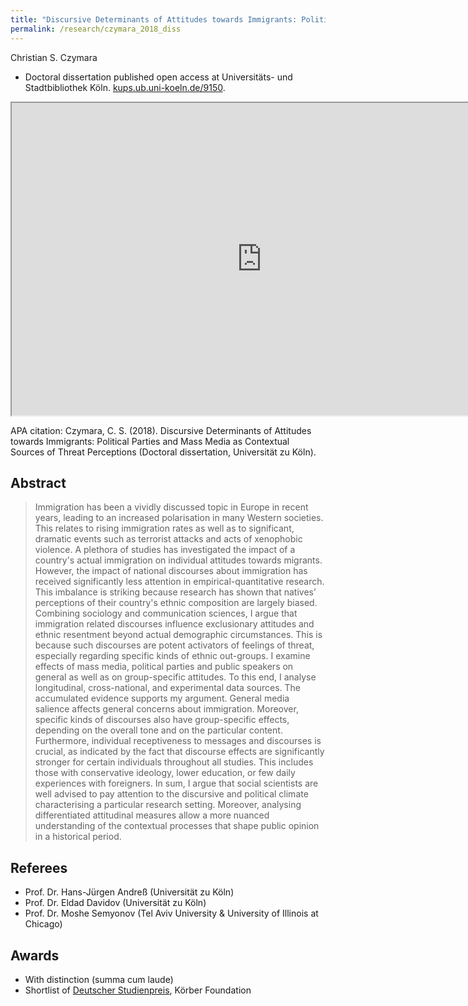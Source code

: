 ```yaml
---
title: "Discursive Determinants of Attitudes towards Immigrants: Political Parties and Mass Media as Contextual Sources of Threat Perceptions"
permalink: /research/czymara_2018_diss
---
```

Christian S. Czymara

- Doctoral dissertation published open access at Universitäts- und Stadtbibliothek Köln. [kups.ub.uni-koeln.de/9150](https://kups.ub.uni-koeln.de/9150/).

<iframe src="https://czymara.github.io/files/Czymara_2018_Discursive Determinants of Attitudes towards Immigrants.pdf" width="800" height="500"></iframe>

APA citation: Czymara, C. S. (2018). Discursive Determinants of Attitudes towards Immigrants: Political Parties and Mass Media as Contextual Sources of Threat Perceptions (Doctoral dissertation, Universität zu Köln).

Abstract
------
> Immigration has been a vividly discussed topic in Europe in recent years, leading to an increased polarisation in many Western societies. This relates to rising immigration rates as well as to significant, dramatic events such as terrorist attacks and acts of xenophobic violence. A plethora of studies has investigated the impact of a country's actual immigration on individual attitudes towards migrants. However, the impact of national discourses about immigration has received significantly less attention in empirical-quantitative research. This imbalance is striking because research has shown that natives’ perceptions of their country's ethnic composition are largely biased. Combining sociology and communication sciences, I argue that immigration related discourses influence exclusionary attitudes and ethnic resentment beyond actual demographic circumstances. This is because such discourses are potent activators of feelings of threat, especially regarding specific kinds of ethnic out-groups. I examine effects of mass media, political parties and public speakers on general as well as on group-specific attitudes. To this end, I analyse longitudinal, cross-national, and experimental data sources. The accumulated evidence supports my argument. General media salience affects general concerns about immigration. Moreover, specific kinds of discourses also have group-specific effects, depending on the overall tone and on the particular content. Furthermore, individual receptiveness to messages and discourses is crucial, as indicated by the fact that discourse effects are significantly stronger for certain individuals throughout all studies. This includes those with conservative ideology, lower education, or few daily experiences with foreigners. In sum, I argue that social scientists are well advised to pay attention to the discursive and political climate characterising a particular research setting. Moreover, analysing differentiated attitudinal measures allow a more nuanced understanding of the contextual processes that shape public opinion in a historical period.

Referees
------
- Prof. Dr. Hans-Jürgen Andreß (Universität zu Köln)
- Prof. Dr. Eldad Davidov (Universität zu Köln)
- Prof. Dr. Moshe Semyonov (Tel Aviv University & University of Illinois at Chicago)

Awards
------
- With distinction (summa cum laude)
- Shortlist of [Deutscher Studienpreis](https://www.koerber-stiftung.de/fileadmin/user_upload/koerber-stiftung/redaktion/deutscher-studienpreis/pdf/2019/2019_Nominierte_SozialWissenschaften.pdf), Körber Foundation

